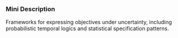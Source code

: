 ### Mini Description

Frameworks for expressing objectives under uncertainty, including probabilistic temporal logics and statistical specification patterns.
